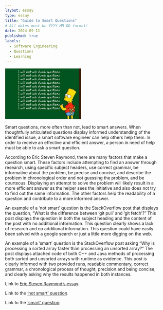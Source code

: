 ```yaml
---
layout: essay
type: essay
title: "Guide to Smart Questions"
# All dates must be YYYY-MM-DD format!
date: 2024-09-11
published: true
labels:
  - Software Engineering
  - Questions
  - Learning
---
```


<img width="250px" class="rounded float-start pe-4" src="../img/dumb-questions.png">

Smart questions, more often than not, lead to smart answers. When thoughtfully articulated questions display informed understanding of the identified issue, a smart software engineer can help others help them. In order to receive an effective and efficient answer, a person in need of help must be able to ask a smart question.

According to Eric Steven Raymond, there are many factors that make a question smart. These factors include attempting to find an answer through research, using specific subject headers, use correct grammar, be informative about the problem, be precise and concise, and describe the problem in chronological order and not guessing the problem, and be courteous. Displaying an attempt to solve the problem will likely result in a more efficient answer as the helper sees the initiative and also does not try to find out the same information. The other factors help the readability of a question and contribute to a more informed answer.

An example of a ‘not smart’ question is the StackOverflow post that displays the question, “What is the difference between ‘git pull’ and ‘git fetch’?” This post displays the question in both the subject heading and the content of the post with no additional information. This question clearly shows a lack of research and no additional information. This question could have easily been solved with a google search or just a little more digging on the web. 

An example of a ‘smart’ question is the StackOverflow post asking “Why is processing a sorted array faster than processing an unsorted array?” The post displays attached code of both C++ and Java methods of processing both sorted and unsorted arrays with runtime as evidence. This post is clearly informed with two provided runs, readable commentary, correct grammar, a chronological process of thought, precision and being concise, and clearly asking why the results happened in both instances.

Link to [Eric Steven Raymond’s essay](http://www.catb.org/esr/faqs/smart-questions.html).

Link to the [‘not smart’ question](https://stackoverflow.com/questions/292357/what-is-the-difference-between-git-pull-and-git-fetch).

Link to the [‘smart’ question](https://stackoverflow.com/questions/11227809/why-is-processing-a-sorted-array-faster-than-processing-an-unsorted-array).
